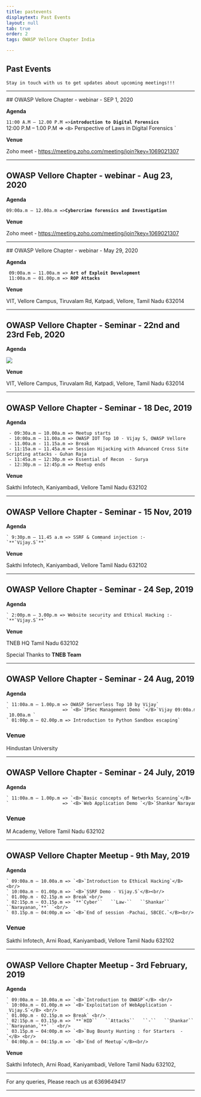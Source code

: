```yaml
---
title: pastevents
displaytext: Past Events
layout: null
tab: true
order: 2
tags: OWASP Vellore Chapter India

---
```


## Past Events

```Stay in touch with us to get updates about upcoming meetings!!!```
<hr>
## OWASP Vellore Chapter - webinar - SEP 1, 2020

**Agenda**

` 11:00 A.M – 12.00 P.M => `<B>` introduction to Digital Forensics  `</B><br/>
  12:00 P.M – 1.00 P.M => `<B>` Perspective of Laws in Digital Forensics  `</B><br/>

**Venue**

Zoho meet - https://meeting.zoho.com/meeting/join?key=1069021307


<hr>

## OWASP Vellore Chapter - webinar - Aug 23, 2020

**Agenda**

` 09:00a.m – 12.00a.m => `<B>`Cybercrime forensics and Investigation `</B><br/>


**Venue**

Zoho meet - https://meeting.zoho.com/meeting/join?key=1069021307


<hr>
## OWASP Vellore Chapter - webinar - May 29, 2020

**Agenda**

` 09:00a.m – 11.00a.m => `<B>`Art of Exploit Development `</B><br/>
` 11:00a.m – 01.00p.m => `<B>`ROP Attacks`</B><br/>


**Venue**

VIT, Vellore Campus, Tiruvalam Rd, Katpadi, Vellore, Tamil Nadu 632014


<hr>

## OWASP Vellore Chapter - Seminar - 22nd and 23rd Feb, 2020

**Agenda**

<img src="assets/images/cyber.jpeg"/>


**Venue**

VIT, Vellore Campus, Tiruvalam Rd, Katpadi, Vellore, Tamil Nadu 632014


<hr>

## OWASP Vellore Chapter - Seminar - 18 Dec, 2019

**Agenda**
```
 - 09:30a.m – 10.00a.m => Meetup starts
 - 10:00a.m – 11.00a.m => OWASP IOT Top 10 - Vijay S, OWASP Vellore
 - 11.00a.m - 11.15a.m => Break
 - 11:15a.m – 11.45a.m => Session Hijacking with Advanced Cross Site Scripting attacks - Guhan Raja
 - 11:45a.m – 12:30p.m => Essential of Recon  - Surya
 - 12:30p.m – 12:45p.m => Meetup ends
```

**Venue**

Sakthi Infotech, Kaniyambadi, Vellore Tamil Nadu 632102

<hr>

## OWASP Vellore Chapter - Seminar - 15 Nov, 2019

**Agenda**
```
` 9:30p.m – 11.45 a.m => SSRF & Command injection :-`**`Vijay.S`**`                    `
```
**Venue**

Sakthi Infotech, Kaniyambadi, Vellore Tamil Nadu 632102

<hr>

## OWASP Vellore Chapter - Seminar - 24 Sep, 2019

**Agenda**
```
` 2:00p.m – 3.00p.m => Website security and Ethical Hacking :-`**`Vijay.S`**`                    `
```
**Venue**

TNEB HQ Tamil Nadu 632102

Special Thanks to **TNEB Team**

<hr>

## OWASP Vellore Chapter - Seminar - 24 Aug, 2019

**Agenda**
```
` 11:00a.m – 1.00p.m => OWASP Serverless Top 10 by Vijay`
`                    => `<B>`IPSec Management Demo `</B>`Vijay 09:00a.m – 10.00a.m `
` 01:00p.m – 02.00p.m => Introduction to Python Sandbox escaping`

```
### **Venue**

Hindustan University

<hr>

## OWASP Vellore Chapter - Seminar - 24 July, 2019
**Agenda**
```
` 11:00a.m – 1.00p.m => `<B>`Basic concepts of Networks Scanning`</B>
`                    => `<B>`Web Application Demo `</B>`Shankar Narayanan,Vijay`
```
### **Venue**

M Academy, Vellore Tamil Nadu 632102

<hr>

## OWASP Vellore Chapter Meetup - 9th May, 2019
**Agenda**
```
` 09:00a.m – 10.00a.m => `<B>`Introduction to Ethical Hacking`</B><br/>
` 10:00a.m – 01.00p.m => `<B>`SSRF Demo - Vijay.S`</B><br/>
` 01.00p.m - 02.15p.m => Break`<br/>
` 02:15p.m – 03.15p.m => `**`Cyber``   ``Law-``   ``Shankar``  ``Narayanan,`**` `<br/>
` 03.15p.m – 04:00p.m => `<B>`End of session -Pachai, SBCEC.`</B><br/>
```
### **Venue**

Sakthi Infotech, Arni Road, Kaniyambadi, Vellore Tamil Nadu 632102

<hr>

## OWASP Vellore Chapter Meetup - 3rd February, 2019
**Agenda**
```
` 09:00a.m – 10.00a.m => `<B>`Introduction to OWASP`</B> <br/>
` 10:00a.m – 01.00p.m => `<B>`Exploitation of WebApplication - Vijay.S`</B> <br/>
` 01.00p.m - 02.15p.m => Break` <br/>
` 02:15p.m – 03.15p.m => `**`HID``   ``Attacks``   ``-``   ``Shankar`` ``Narayanan,`**` ` <br/>
` 03.15p.m – 04:00p.m => `<B>`Bug Bounty Hunting : for Starters  -`</B> <br/>
` 04:00p.m – 04:15p.m => `<B>`End of Meetup`</B><br/> 
```
**Venue**

Sakthi Infotech, Arni Road, Kaniyambadi, Vellore Tamil Nadu 632102,

<hr>

For any queries, Please reach us at 6369649417

<hr>

